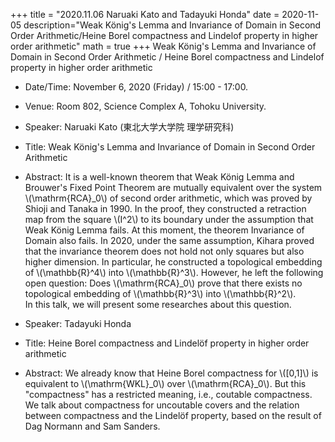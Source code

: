 +++
title = "2020.11.06 Naruaki Kato and Tadayuki Honda"
date = 2020-11-05
description="Weak König's Lemma and Invariance of Domain in Second Order Arithmetic/Heine Borel compactness and Lindelof property in higher order arithmetic"
math = true
+++
Weak König's Lemma and Invariance of Domain in Second Order Arithmetic / Heine Borel compactness and Lindelof property in higher order arithmetic

<!--more-->

- Date/Time: November 6, 2020 (Friday) / 15:00 - 17:00.

- Venue: Room 802, Science Complex A, Tohoku University.

- Speaker: Naruaki Kato (東北大学大学院 理学研究科)

- Title: Weak König's Lemma and Invariance of Domain in Second Order Arithmetic

- Abstract:  It is a well-known theorem that Weak König Lemma and Brouwer's Fixed Point Theorem are mutually equivalent over the system \\(\mathrm{RCA}_0\\) of second order arithmetic, which was proved by Shioji and Tanaka in 1990. In the proof, they constructed a retraction map from the square \\(I^2\\) to its boundary under the assumption that Weak König Lemma fails. At this moment, the theorem Invariance of Domain also fails. In 2020, under the same assumption, Kihara proved that the invariance theorem does not hold not only squares but also higher dimension. In particular, he constructed a topological embedding of \\(\mathbb{R}^4\\) into \\\(\mathbb{R}^3\\). However, he left the following open question: Does \\(\mathrm{RCA}_0\\) prove that there exists no topological embedding of \\(\mathbb{R}^3\\) into \\(\mathbb{R}^2\\).\
In this talk, we will present some researches about this question.
- Speaker: Tadayuki Honda

- Title: Heine Borel compactness and Lindelöf property in higher order arithmetic

- Abstract: We already know that Heine Borel compactness for \\([0,1]\\) is equivalent to \\(\mathrm{WKL}_0\\) over \\(\mathrm{RCA}_0\\). But this "compactness" has a restricted meaning, i.e., coutable compactness. We talk about compactness for uncoutable covers and the relation between compactness and the Lindelöf property, based on the result of Dag Normann and Sam Sanders.